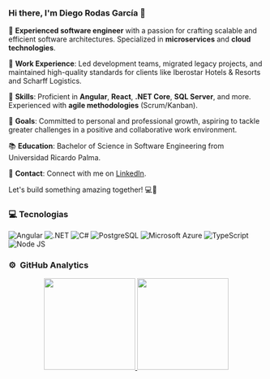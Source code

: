 ### Hi there, I'm Diego Rodas García 👋

🌟 **Experienced software engineer** with a passion for crafting scalable and efficient software architectures. Specialized in **microservices** and **cloud technologies**.

💼 **Work Experience**: Led development teams, migrated legacy projects, and maintained high-quality standards for clients like Iberostar Hotels & Resorts and Scharff Logistics.

🚀 **Skills**: Proficient in **Angular**, **React**, **.NET Core**, **SQL Server**, and more. Experienced with **agile methodologies** (Scrum/Kanban).

🎯 **Goals**: Committed to personal and professional growth, aspiring to tackle greater challenges in a positive and collaborative work environment.

📚 **Education**: Bachelor of Science in Software Engineering from Universidad Ricardo Palma.

📧 **Contact**: Connect with me on [LinkedIn](https://www.linkedin.com/in/diegorodasgarcia/).

Let's build something amazing together! 💻🚀

### 💻 Tecnologias

![Angular](https://img.shields.io/badge/Angular-DD0031?style=for-the-badge&logo=angular&logoColor=white)
![.NET](https://img.shields.io/badge/.NET-5C2D91?style=for-the-badge&logo=.net&logoColor=white)
![C#](https://img.shields.io/badge/C%23-239120?style=for-the-badge&logo=c-sharp&logoColor=white)
![PostgreSQL](https://img.shields.io/badge/PostgreSQL-316192?style=for-the-badge&logo=postgresql&logoColor=white)
![Microsoft Azure](https://img.shields.io/badge/Microsoft_Azure-0089D6?style=for-the-badge&logo=microsoft-azure&logoColor=white)
![TypeScript](https://img.shields.io/badge/TypeScript-007ACC?style=for-the-badge&logo=typescript&logoColor=white)
![Node JS](https://img.shields.io/badge/Node.js-43853D?style=for-the-badge&logo=node.js&logoColor=white)

### ⚙️ &nbsp;GitHub Analytics

<p align="center">
<a href="https://github.com/DiegoRodas20">
  <img height="180em" src="https://github-readme-stats-eight-theta.vercel.app/api?username=DiegoRodas20&show_icons=true&theme=algolia&include_all_commits=true&count_private=true"/>
  <img height="180em" src="https://github-readme-stats-eight-theta.vercel.app/api/top-langs/?username=DiegoRodas20&layout=compact&langs_count=8&theme=algolia"/>
</a>
</p>
